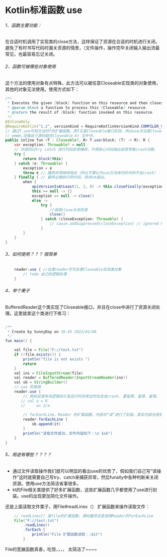 # Kotlin标准函数 use

###### 1、函数主要功能：

在合适时机调用了实现类的close方法，这样保证了资源在合适的时机进行关闭。避免了有时书写代码时漏关资源的情景，（文件操作，操作完毕关闭输入输出流最常见，也最容易忘记关闭。

###### 2、函数可被哪些对象使用

这个方法的使用对象有点特殊，此方法可以被任意Closeable实现类的对象使用，其他的对象无法使用。使用方式如下：

```java
/**
 * Executes the given [block] function on this resource and then closes it down correctly whether an    exception is thrown or not.  
 * @param block a function to process this [Closeable] resource.
 * @return the result of [block] function invoked on this resource.
 */
@InlineOnly
@RequireKotlin("1.2", versionKind = RequireKotlinVersionKind.COMPILER_VERSION, message = "Requires newer compiler version to be inlined correctly.")
// 通过T.use可知方法时T的扩展函数。而T又是Closeable接口实现，所以use方法是Closeable扩展函数。
// emmm,没错这个源码就在Closeable.kt 文件中。
public inline fun <T : Closeable?, R> T.use(block: (T) -> R): R {
    var exception: Throwable? = null
    // 内部同过try catch 进行代码异常捕获，不用担心代码抛出异常导致crash问题。
    try {
        return block(this)
    } catch (e: Throwable) {
        exception = e
        throw e // 捕获异常继续抛出（所以不要以为use方法体内的代码不会crash）
    } finally { // 最终必被执行的代码，除非vm退出。
        when {
            apiVersionIsAtLeast(1, 1, 0) -> this.closeFinally(exception)
            this == null -> {}
            exception == null -> close()
            else ->
                try {
                    //调用close关闭资源
                    close()
                } catch (closeException: Throwable) {
                    // cause.addSuppressed(closeException) // ignored here
                }
        }
    }
}
```

###### 3、如何使用？？？ 很简单

```java
    reader.use { //这里reader可为任意Closeable实现类对象
        // todo 自己的逻辑处理
    }
```

###### 4、举个栗子

BufferedReader这个类实现了Closeable接口，并且在close中进行了资源关闭处理。这里就拿这个类进行下练习：

```java

/**
 * Create by SunnyDay on 16:45 2022/01/08
 */
fun main() {

    val file = File("F://test.txt")
    if (!file.exists()) {
        println("file is not exists ")
        return
    }
    val ins = FileInputStream(file)
    val reader = BufferedReader(InputStreamReader(ins))
    val sb = StringBuilder()
    // use 的使用
    reader.use { 
        // 假如这里有块逻辑会引发运行时异常这时会会会crash. 要留意、留意、留意。
       // val a = 0
       //     a= 1/a
        
        // forEachLine，Reader 的扩展函数。内部对“读”进行了封装。其实内部也用到了use方法。
        reader.forEachLine {
            sb.append(it)
        }
        println("读取文件成功，文件内容如下：\n $sb")
    }
}
```



###### 5、用途有哪些？？？？

- 通过文件读取操作我们就可以明显的看出use的优势了，假如我们自己写“读操作”这时就需要自己写try、catch来捕获异常，然后funally中各种判断来关闭资源。使用use方法简洁省事很多。
- kt的File相关类提供了好多扩展函数，这些扩展函数几乎都使用了use进行封装。use的出现更加简化文件操作。

还是上面读取文件栗子，用File#readLines（） 扩展函数来操作读取文件：

```java
    // readLines() 是file的扩展函数，源码最终还是调用Reader的forEachLine
    File("F://test.txt")
        .readLines() 
        .forEach {
            println("File 扩展函数读取：:$it")
        }
```



File的宽展函数真香，吃惊，，，， 太简洁了~~~~  




